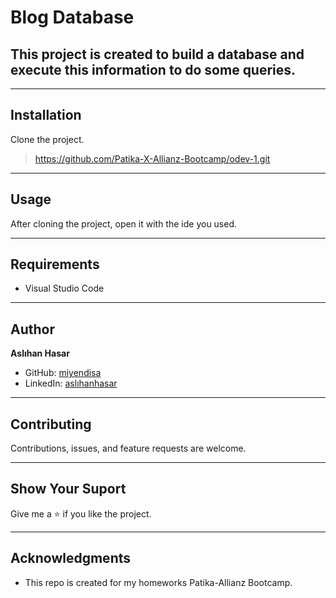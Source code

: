 # Blog Database

## This project is created to build a database and execute this information to do some queries.

---

## Installation
Clone the project.
> https://github.com/Patika-X-Allianz-Bootcamp/odev-1.git

---

## Usage
After cloning the project, open it with the ide you used.

---

## Requirements
* Visual Studio Code 

---

## Author
**Aslıhan Hasar**

* GitHub: [miyendisa](https://github.com/aslihanhasar)
* LinkedIn: [aslıhanhasar](https://www.linkedin.com/in/asl%C4%B1hanhasar
  )
---

## Contributing
Contributions, issues, and feature requests are welcome.

---

## Show Your Suport
Give me a &#11088; if you like the project.

---

## Acknowledgments
* This repo is created for my homeworks Patika-Allianz Bootcamp.
